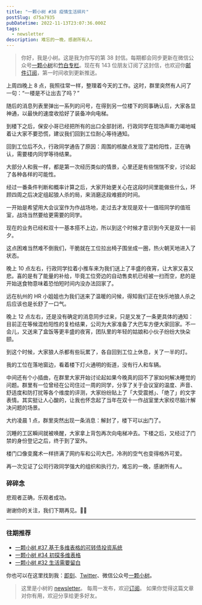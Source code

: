 ```yaml
---
title: "一颗小树 #38 疫情生活碎片"
postSlug: d75a7935
pubDatetime: 2022-11-13T23:07:36.000Z
tags:
  - newsletter
description: 难忘的一晚，感谢所有人。
---
```


> 你好，我是小树。这是我为你写的第 38 封信。每期都会同步更新在微信公众号[一颗小树](https://weixin.sogou.com/weixin?query=a_warm_tree)和[竹白专栏](https://xiaoshu.zhubai.love)。现在有 143 位朋友订阅了这封信，也欢迎你[邮件订阅](https://xiaoshu.zhubai.love)，第一时间收到更新推送。

上周四晚上 8 点，我照往常一样，整理着今天的工作。这时，群里突然有人问了一句：“一楼是不让出去了吗？”

随后的消息列表里弹出一系列的问号，在得到另一位楼下的同事确认后，大家各显神通，以最快的速度收拾好了装备冲向电梯。

到楼下之后，保安小哥已经把所有的出口全部封闭，行政同学在现场声嘶力竭地喊着让大家不要恐慌，建议我们回到工位耐心等待通知。

回到工位后不久，行政同学通告了原因：周围的核酸点发现了混检阳性，正在确认，需要楼内同学等待结果。

大部分人和我一样，都是第一次经历类似的情景，心里还是有些惴惴不安，讨论起了各种各样的可能性。

经过一番条件判断和概率计算之后，大家开始更关心在这段时间里能做些什么，环顾四周之后决定组起狼人杀的局，来消磨这段难捱的时间。

一开始是希望用大会议室作为作战场地，走过去才发现是双十一值班同学的值班室，战场当然要给更需要的同学。

现在的业务已经和双十一基本搭不上边，所以到这个时候才意识到今天是双十一前夕。

这点困难当然难不倒我们，干脆就在工位拉出椅子围坐成一圈，热火朝天地进入了状态。

晚上 10 点左右，行政同学拉着小推车来为我们送上了丰盛的夜宵，让大家又喜又悲。喜的是有了能量的补给，毕竟工位旁边的自动售卖机已经被一扫而空，悲的是开始送食物意味着恐怕短时间内没办法回家了。

远在杭州的 HR 小姐姐也为我们送来了温暖的问候，得知我们正在快乐地狼人杀之后应该也是长舒了一口气。

晚上 12 点左右，还是没有确定的消息同步过来，只是又发了一条更具体的通知：目前正在等候混检阳性的复检结果，公司为大家准备了大巴车方便大家回家。不一会儿，又送来了盒饭等更丰盛的夜宵，团队里的年轻的姑娘和小伙子纷纷大快朵颐。

到这个时候，大家狼人杀都有些玩累了，各自回到工位上休息，关了一半的灯。

我的工位在落地窗边，看着楼下灯火通明的街道，没有行人和车辆。

中间还有个小插曲，在群里大家开始讨论起如果今晚真的回不了家如何解决睡觉的问题。群里有一位曾经在公司住过一周的同学，分享了关于会议室的温度、声音、舒适度和防打扰等各个维度的评测，大家纷纷贴上了「大受震撼」、「绝了」的文字表情。其实挺让人心酸的，让我也怀念起了当年在双十一作战室里大家绞尽脑汁解决问题的场景。

大约凌晨 1 点，群里突然出现一条消息：解封了，楼下可以出门了。

沉睡的工区瞬间就被唤醒，大家拿上背包再次向电梯冲去。下楼之后，又经过了门禁的身份登记之后，终于到了室外。

楼门口像变魔术一样挤满了网约车和公司大巴，冷冽的空气也变得格外可爱。

再一次见证了公司行政同学强大的组织和执行力，难忘的一晚，感谢所有人。

### 碎碎念

悲观者正确，乐观者成功。

谢谢你的关注，我们下期再见。👋🏻

---

### 往期推荐

- [一颗小树 #37 基于多维表格的可转债投资系统](https://mp.weixin.qq.com/s/Zup4Q6iX5lFxJT1jDpiJWA)
- [一颗小树 #34 初探多维表格](https://mp.weixin.qq.com/s/M27pTinwH0jV28NjhLfaHw)
- [一颗小树 #32 生活需要留白](https://mp.weixin.qq.com/s/Xk4U-9x5dsz2vjOoxPfLZQ)

你也可以在这里找到我：[即刻](https://okjk.co/3Vsn5T)、[Twitter](https://twitter.com/yeshu_in_future)、微信公众号[一颗小树](https://weixin.sogou.com/weixin?query=a_warm_tree)。

> 这里是小树的 [newsletter](https://xiaoshu.zhubai.love)。 每周一发布，欢迎[订阅](https://xiaoshu.zhubai.love)。
> 如果你觉得这篇文章对你有用，欢迎分享给更多好友。
